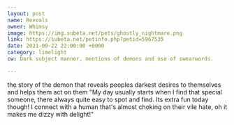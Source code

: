 ```yaml
---
layout: post
name: Reveals
owner: Whimsy
image: https://img.subeta.net/pets/ghostly_nightmare.png
link: https://subeta.net/petinfo.php?petid=5967535
date: 2021-09-22 22:00:00 +0000
category: limelight
cw: Dark subject manner, mentions of demons and use of swearwords.

---
```

the story of the demon that reveals peoples darkest desires to themselves and helps them act on them "My day usually starts when I find that special someone, there always quite easy to spot and find. Its extra fun today though! I connect with a human that's almost choking on their vile hate, oh it makes me dizzy with delight!"